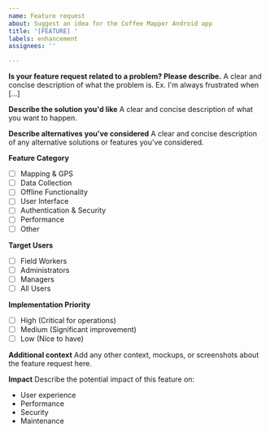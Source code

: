 ```yaml
---
name: Feature request
about: Suggest an idea for the Coffee Mapper Android app
title: '[FEATURE] '
labels: enhancement
assignees: ''

---
```


**Is your feature request related to a problem? Please describe.**
A clear and concise description of what the problem is. Ex. I'm always frustrated when [...]

**Describe the solution you'd like**
A clear and concise description of what you want to happen.

**Describe alternatives you've considered**
A clear and concise description of any alternative solutions or features you've considered.

**Feature Category**
- [ ] Mapping & GPS
- [ ] Data Collection
- [ ] Offline Functionality
- [ ] User Interface
- [ ] Authentication & Security
- [ ] Performance
- [ ] Other

**Target Users**
- [ ] Field Workers
- [ ] Administrators
- [ ] Managers
- [ ] All Users

**Implementation Priority**
- [ ] High (Critical for operations)
- [ ] Medium (Significant improvement)
- [ ] Low (Nice to have)

**Additional context**
Add any other context, mockups, or screenshots about the feature request here.

**Impact**
Describe the potential impact of this feature on:
- User experience
- Performance
- Security
- Maintenance 
